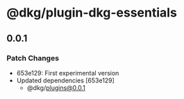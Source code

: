 # @dkg/plugin-dkg-essentials

## 0.0.1

### Patch Changes

- 653e129: First experimental version
- Updated dependencies [653e129]
  - @dkg/plugins@0.0.1
